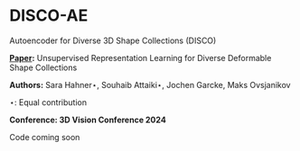 # DISCO-AE
Autoencoder for Diverse 3D Shape Collections (DISCO)

**[Paper](https://arxiv.org/abs/2310.18141):** Unsupervised Representation Learning for Diverse Deformable Shape
Collections

**Authors:** Sara Hahner⋆, Souhaib Attaiki⋆, Jochen Garcke, Maks Ovsjanikov 

⋆: Equal contribution

**Conference: 3D Vision Conference 2024**

Code coming soon
